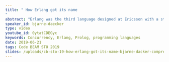 ```yaml
---
title: " How Erlang got its name
"
abstract: "Erlang was the third language designed at Ericsson with a structure of modules, processes and process communication in the tradition of Modula. Modula had been designed by Niklaus Wirth the inventor also of Pascal. This talk will discuss the large scale international efforts in the 1980’s to create a standard systems programming language."
speaker_id: bjarne-daecker
type: video
youtube_id: 0ytatCDEGyc
keywords: Concurrency, Erlang, Prolog, programming languages
date: 2019-06-21
tags: Code BEAM STO 2019
slides: /uploads/cb-sto-19-how-erlang-got-its-name-bjarne-dacker-compressed-1.pdf
---
```


